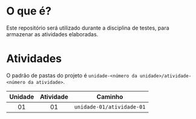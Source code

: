 # O que é?
Este repositório será utilizado durante a disciplina de testes, para armazenar as atividades elaboradas.

# Atividades
O padrão de pastas do projeto é `unidade-<número da unidade>/atividade-<número da atividade>`.

|Unidade|Atividade|Caminho                   |
|:-----:|:-------:|:------------------------:|
| 01    | 01      | `unidade-01/atividade-01`|

